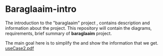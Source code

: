 # Baraglaaim-intro
The introduction to the "baraglaaim" project , contains description and information about the project.
This repository will contain the diagrams, requirements, brief summary of **baraglaaim** project.

The main goal here is to simplify the and show the information that we get.
[useCase2.pdf](https://github.com/Baraglaaim/Baraglaaim-intro/files/11231679/useCase2.pdf)
